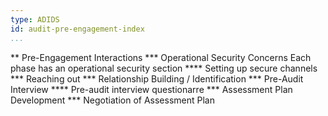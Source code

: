 ```yaml
---
type: ADIDS
id: audit-pre-engagement-index
...
```


** Pre-Engagement Interactions
*** Operational Security Concerns
Each phase has an operational security section
**** Setting up secure channels
*** Reaching out
*** Relationship Building / Identification
*** Pre-Audit Interview
**** Pre-audit interview questionarre
*** Assessment Plan Development
*** Negotiation of Assessment Plan
